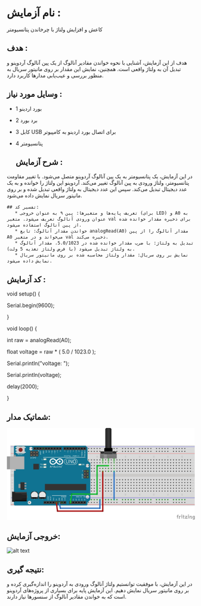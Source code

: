 
# نام آزمایش :
 کاعش و افزایش ولتاژ با چرخاندن پتانسیومتر

## هدف :
هدف از این آزمایش، آشنایی با نحوه خواندن مقادیر آنالوگ از یک پین آنالوگ آردوینو و تبدیل آن به ولتاژ واقعی است. همچنین، نمایش این مقدار بر روی مانیتور سریال به منظور بررسی و عیب‌یابی مدارها کاربرد دارد.

## وسایل مورد نیاز :
* 1 بورد اردینو
* 2 برد بورد
* 3 کابل  USB  برای اتصال بورد اردینو به کامپیوتر
* 4 پتانسیومتر 


  ## شرح آزمایش :
 در این آزمایش، یک پتانسیومتر به یک پین آنالوگ آردوینو متصل می‌شود. 
 با تغییر مقاومت پتانسیومتر، ولتاژ ورودی به پین آنالوگ تغییر می‌کند.
 آردوینو این ولتاژ را خوانده و به یک عدد دیجیتال تبدیل می‌کند. 
 سپس این عدد دیجیتال به ولتاژ واقعی تبدیل شده و بر روی مانیتور سریال نمایش داده می‌شود.

 

    ## تفسیر کد:
       * تعریف پایه‌ها و متغیرها: پین ۹ به عنوان خروجی (برای LED) و A0 به عنوان ورودی آنالوگ تعریف می‌شود. متغیر val برای ذخیره مقدار خوانده شده از پین آنالوگ استفاده می‌شود.
       * خواندن مقدار آنالوگ: تابع analogRead(A0) مقدار آنالوگ را از پین A0 می‌خواند و در متغیر val ذخیره می‌کند.
       * تبدیل به ولتاژ: با ضرب مقدار خوانده شده در 5.0/1023، مقدار آنالوگ به ولتاژ تبدیل می‌شود (با فرض ولتاژ تغذیه 5 ولت).
       * نمایش بر روی سریال: مقدار ولتاژ محاسبه شده بر روی مانیتور سریال نمایش داده می‌شود.



 
  ## کد آزمایش :
void setup() {

Serial.begin(9600);

}

void loop() {

int raw = analogRead(A0);

float voltage = raw * ( 5.0 / 1023.0 );


Serial.println("voltage:  ");

Serial.println(voltage);

delay(2000);

}


 ## شماتیک مدار:
![توضیح تصویر](https://github.com/Rahel12384/Microprocessor-4/blob/main/Report%204/333.jpg)



## خروجی آزمایش:
![alt text]()

  
## نتیجه گیری:
در این آزمایش، با موفقیت توانستیم ولتاژ آنالوگ ورودی به آردوینو را اندازه‌گیری کرده و بر روی مانیتور سریال نمایش دهیم.
این آزمایش پایه برای بسیاری از پروژه‌های آردوینو است که به خواندن مقادیر آنالوگ از سنسورها نیاز دارند.
